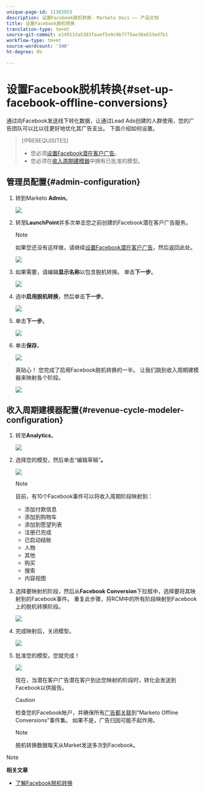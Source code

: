 ```yaml
---
unique-page-id: 11383953
description: 设置Facebook脱机转换- Marketo Docs —— 产品文档
title: 设置Facebook脱机转换
translation-type: tm+mt
source-git-commit: e149133a5383faaef5e9c9b7775ae36e633ed7b1
workflow-type: tm+mt
source-wordcount: '340'
ht-degree: 0%

---
```



# 设置Facebook脱机转换{#set-up-facebook-offline-conversions}

通过向Facebook发送线下转化数据，让通过Lead Ads创建的人群使用，您的广告团队可以比以往更好地优化其广告支出。 下面介绍如何设置。

>[!PREREQUISITES]
>
>* 您必须[设置Facebook潜在客户广告](set-up-facebook-lead-ads.md)。
>* 您必须在[收入周期建模器](http://docs.marketo.com/display/docs/revenue+cycle+models)中拥有已批准的模型。

>



## 管理员配置{#admin-configuration}

1. 转到Marketo **Admin**。

   ![](assets/image2016-11-29-13-3a8-3a45.png)

1. 转至&#x200B;**LaunchPoint**&#x200B;并多次单击您之前创建的Facebook潜在客户广告服务。

   >[!NOTE]
   >
   >如果您还没有这样做，请继续[设置Facebook潜在客户广告](set-up-facebook-lead-ads.md)，然后返回此处。

   ![](assets/image2016-11-29-13-3a10-3a43.png)

1. 如果需要，请编辑&#x200B;**显示名称**&#x200B;以包含脱机转换。 单击&#x200B;**下一步**。

   ![](assets/image2016-11-29-13-3a12-3a19.png)

1. 选中&#x200B;**启用脱机转换**，然后单击&#x200B;**下一步**。

   ![](assets/image2016-11-29-13-3a13-3a32.png)

1. 单击&#x200B;**下一步**。

   ![](assets/image2016-11-29-13-3a14-3a17.png)

1. 单击&#x200B;**保存**。

   ![](assets/image2016-11-29-13-3a14-3a52.png)

   真贴心！ 您完成了启用Facebook脱机转换的一半。 让我们跳到收入周期建模器来映射各个阶段。

   ![](assets/image2016-11-29-13-3a16-3a55.png)

## 收入周期建模器配置{#revenue-cycle-modeler-configuration}

1. 转至&#x200B;**Analytics**。

   ![](assets/image2016-11-29-13-3a29-3a23.png)

1. 选择您的模型，然后单击“编辑草稿”**。**

   ![](assets/image2016-11-29-13-3a31-3a6.png)

   >[!NOTE]
   >
   >目前，有10个Facebook事件可以将收入周期阶段映射到：
   >
   >    
   >    
   >    * 添加付款信息
   >    * 添加到购物车
   >    * 添加到愿望列表
   >    * 注册已完成
   >    * 已启动结帐
   >    * 人物
   >    * 其他
   >    * 购买
   >    * 搜索
   >    * 内容视图


1. 选择要映射的阶段，然后从&#x200B;**Facebook Conversion**&#x200B;下拉框中，选择要将其映射到的Facebook事件。 重复此步骤，将RCM中的所有阶段映射到Facebook上的脱机转换阶段。

   ![](assets/1-1.png)

1. 完成映射后，关闭模型。

   ![](assets/2.png)

1. 批准您的模型，您就完成！

   ![](assets/image2016-11-29-15-3a6-3a30.png)

   现在，当潜在客户广告潜在客户到达您映射的阶段时，转化会发送到Facebook以供报告。

   >[!CAUTION]
   >
   >检查您的Facebook帐户，并确保所有[广告都关联](https://www.facebook.com/business/url/?href=%2Fbusiness%2Fhelp%2Fwww%2F1776828022605281&amp;cmsid&amp;creative=link&amp;creative_detail=advertiser-help-center&amp;create_type&amp;destination_cms_id&amp;orig_http_referrer)到“Marketo Offline Conversions”事件集。 如果不是，广告归因可能不起作用。

   >[!NOTE]
   >
   >脱机转换数据每天从Market发送多次到Facebook。

>[!NOTE]
>
>**相关文章**
>
>* [了解Facebook脱机转换](understanding-facebook-offline-conversions.md)

>



